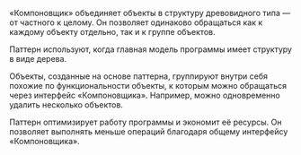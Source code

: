 «Компоновщик» объединяет объекты в структуру древовидного типа — от частного к целому. Он позволяет одинаково обращаться как к каждому объекту отдельно, так и к группе объектов.

Паттерн используют, когда главная модель программы имеет структуру в виде дерева.

Объекты, созданные на основе паттерна, группируют внутри себя похожие по функциональности объекты, к которым можно обращаться через интерфейс «Компоновщика». Например, можно одновременно удалить несколько объектов.

Паттерн оптимизирует работу программы и экономит её ресурсы. Он позволяет выполнять меньше операций благодаря общему интерфейсу «Компоновщика».
